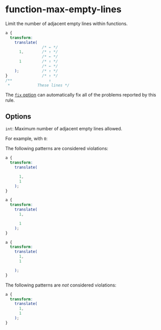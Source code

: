 # function-max-empty-lines

Limit the number of adjacent empty lines within functions.

```css
a {
  transform:
    translate(
                /* ← */
      1,        /* ↑ */
                /* ← */
      1         /* ↑ */
                /* ← */
    );          /* ↑ */
}               /* ↑ */
/**                ↑
 *            These lines */
```

The [`fix` option](../../../docs/user-guide/options.md#fix----fix) can automatically fix all of the problems reported by this rule.

## Options

`int`: Maximum number of adjacent empty lines allowed.

For example, with `0`:

The following patterns are considered violations:

```css
a {
  transform:
    translate(

      1,
      1
    );
}
```

```css
a {
  transform:
    translate(
      1,

      1
    );
}
```

```css
a {
  transform:
    translate(
      1,
      1

    );
}
```

The following patterns are *not* considered violations:

```css
a {
  transform:
    translate(
      1,
      1
    );
}
```

